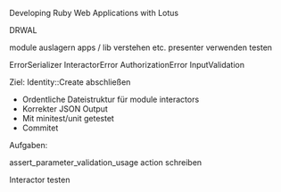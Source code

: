 Developing Ruby Web Applications with Lotus

DRWAL

module auslagern
apps / lib verstehen etc.
presenter verwenden
testen



ErrorSerializer
InteractorError
AuthorizationError
InputValidation


Ziel: Identity::Create abschließen
- Ordentliche Dateistruktur für module interactors
- Korrekter JSON Output
- Mit minitest/unit getestet
- Commitet

Aufgaben:

assert_parameter_validation_usage action schreiben

Interactor testen
